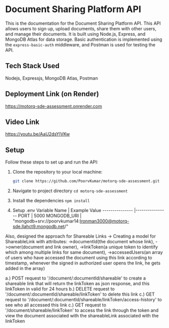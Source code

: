 # Document Sharing Platform API

This is the documentation for the Document Sharing Platform API. This API allows users to sign up, upload documents, share them with other users, and manage their documents. It is built using Node.js, Express, and MongoDB Atlas for data storage. Basic authentication is implemented using the `express-basic-auth` middleware, and Postman is used for testing the API.

## Tech Stack Used
Nodejs, Expressjs, MongoDB Atlas, Postman

## Deployment Link (on Render)
https://motorq-sde-assessment.onrender.com

## Video Link
https://youtu.be/AaU2dsYIVKw

## Setup

Follow these steps to set up and run the API:

1. Clone the repository to your local machine:

   ```bash
   git clone https://github.com/PoorvKumar/motorq-sde-assessment.git

2. Navigate to project directory
  `cd motorq-sde-assessment`

3. Install the dependencies
    `npm install`

4. Setup .env
  Variable Name | Example Value
--------------- |----------------
PORT            |  5000
MONGODB_URI     |  "mongodb+srv://poorvkumar14:Ironman3000@motorq-sde.llahct9.mongodb.net/"

Also, designed the approach for Shareable Links -> 
Creating a model for ShareableLink with attributes: 
->documentId(the document whose link), 
->owner(document and link owner), 
->linkToken(a unique token to identify which among multiple links for same document), 
->accessedUsers(an array of users who have accessed the document using this link according to timestamp, whenever the signed in authorized user opens the link, he gets added in the array)

a.) POST request to '/document/:documentId/shareable' to create a shareable link that will return the linkToken as json response, and this linkToken in valid for 24 hours
b.) DELETE request to '/document/:documentId/shareable/linkToken' to delete this link
c.) GET request to '/document/:documentId/shareable/linkToken/access-history' to see who all accessed this link
c.) GET request to '/document/shareable/linkToken' to access the link through the token and view the document associated with the shareableLink associated with the linkToken


